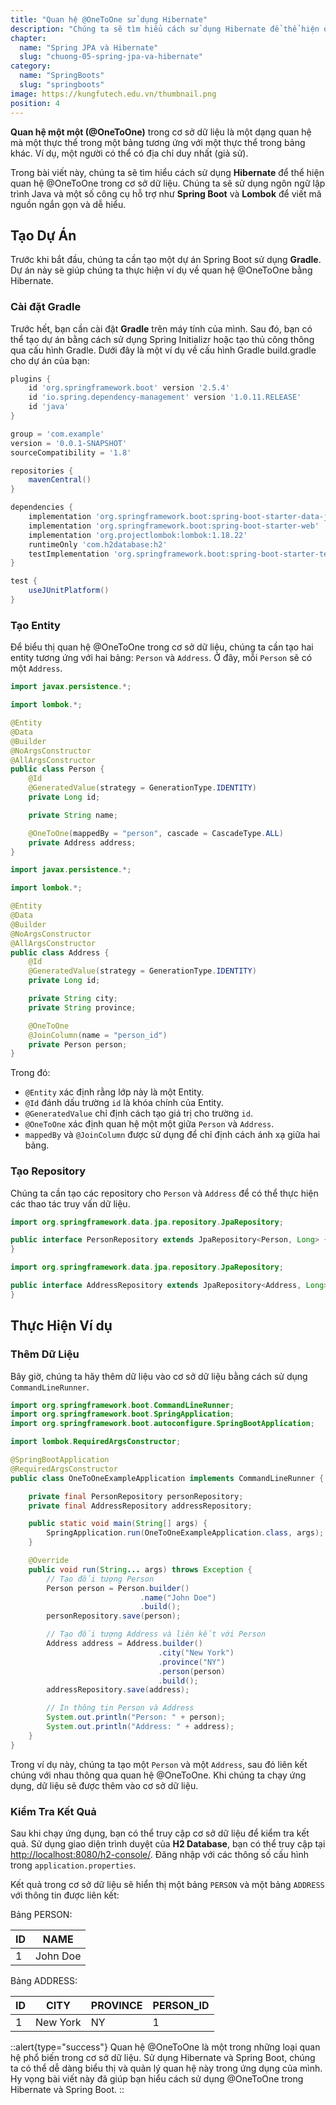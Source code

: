 ```yaml
---
title: "Quan hệ @OneToOne sử dụng Hibernate"
description: "Chúng ta sẽ tìm hiểu cách sử dụng Hibernate để thể hiện quan hệ @OneToOne trong cơ sở dữ liệu. Chúng ta sẽ sử dụng ngôn ngữ lập trình Java và một số công cụ hỗ trợ như Spring Boot và Lombok để viết mã nguồn ngắn gọn và dễ hiểu."
chapter:
  name: "Spring JPA và Hibernate"
  slug: "chuong-05-spring-jpa-va-hibernate"
category:
  name: "SpringBoots"
  slug: "springboots"
image: https://kungfutech.edu.vn/thumbnail.png
position: 4
---
```


**Quan hệ một một (@OneToOne)** trong cơ sở dữ liệu là một dạng quan hệ mà một thực thể trong một bảng tương ứng với một thực thể trong bảng khác. Ví dụ, một người có thể có địa chỉ duy nhất (giả sử).

Trong bài viết này, chúng ta sẽ tìm hiểu cách sử dụng **Hibernate** để thể hiện quan hệ @OneToOne trong cơ sở dữ liệu. Chúng ta sẽ sử dụng ngôn ngữ lập trình Java và một số công cụ hỗ trợ như **Spring Boot** và **Lombok** để viết mã nguồn ngắn gọn và dễ hiểu.

## Tạo Dự Án

Trước khi bắt đầu, chúng ta cần tạo một dự án Spring Boot sử dụng **Gradle**. Dự án này sẽ giúp chúng ta thực hiện ví dụ về quan hệ @OneToOne bằng Hibernate.

### Cài đặt Gradle

Trước hết, bạn cần cài đặt **Gradle** trên máy tính của mình. Sau đó, bạn có thể tạo dự án bằng cách sử dụng Spring Initializr hoặc tạo thủ công thông qua cấu hình Gradle. Dưới đây là một ví dụ về cấu hình Gradle build.gradle cho dự án của bạn:

```groovy
plugins {
    id 'org.springframework.boot' version '2.5.4'
    id 'io.spring.dependency-management' version '1.0.11.RELEASE'
    id 'java'
}

group = 'com.example'
version = '0.0.1-SNAPSHOT'
sourceCompatibility = '1.8'

repositories {
    mavenCentral()
}

dependencies {
    implementation 'org.springframework.boot:spring-boot-starter-data-jpa'
    implementation 'org.springframework.boot:spring-boot-starter-web'
    implementation 'org.projectlombok:lombok:1.18.22'
    runtimeOnly 'com.h2database:h2'
    testImplementation 'org.springframework.boot:spring-boot-starter-test'
}

test {
    useJUnitPlatform()
}
```

### Tạo Entity

Để biểu thị quan hệ @OneToOne trong cơ sở dữ liệu, chúng ta cần tạo hai entity tương ứng với hai bảng: `Person` và `Address`. Ở đây, mỗi `Person` sẽ có một `Address`.

```java
import javax.persistence.*;

import lombok.*;

@Entity
@Data
@Builder
@NoArgsConstructor
@AllArgsConstructor
public class Person {
    @Id
    @GeneratedValue(strategy = GenerationType.IDENTITY)
    private Long id;

    private String name;

    @OneToOne(mappedBy = "person", cascade = CascadeType.ALL)
    private Address address;
}
```

```java
import javax.persistence.*;

import lombok.*;

@Entity
@Data
@Builder
@NoArgsConstructor
@AllArgsConstructor
public class Address {
    @Id
    @GeneratedValue(strategy = GenerationType.IDENTITY)
    private Long id;

    private String city;
    private String province;

    @OneToOne
    @JoinColumn(name = "person_id")
    private Person person;
}
```

Trong đó:

- `@Entity` xác định rằng lớp này là một Entity.
- `@Id` đánh dấu trường `id` là khóa chính của Entity.
- `@GeneratedValue` chỉ định cách tạo giá trị cho trường `id`.
- `@OneToOne` xác định quan hệ một một giữa `Person` và `Address`.
- `mappedBy` và `@JoinColumn` được sử dụng để chỉ định cách ánh xạ giữa hai bảng.

### Tạo Repository

Chúng ta cần tạo các repository cho `Person` và `Address` để có thể thực hiện các thao tác truy vấn dữ liệu.

```java
import org.springframework.data.jpa.repository.JpaRepository;

public interface PersonRepository extends JpaRepository<Person, Long> {
}
```

```java
import org.springframework.data.jpa.repository.JpaRepository;

public interface AddressRepository extends JpaRepository<Address, Long> {
}
```

## Thực Hiện Ví dụ

### Thêm Dữ Liệu

Bây giờ, chúng ta hãy thêm dữ liệu vào cơ sở dữ liệu bằng cách sử dụng `CommandLineRunner`.

```java
import org.springframework.boot.CommandLineRunner;
import org.springframework.boot.SpringApplication;
import org.springframework.boot.autoconfigure.SpringBootApplication;

import lombok.RequiredArgsConstructor;

@SpringBootApplication
@RequiredArgsConstructor
public class OneToOneExampleApplication implements CommandLineRunner {

    private final PersonRepository personRepository;
    private final AddressRepository addressRepository;

    public static void main(String[] args) {
        SpringApplication.run(OneToOneExampleApplication.class, args);
    }

    @Override
    public void run(String... args) throws Exception {
        // Tạo đối tượng Person
        Person person = Person.builder()
                             .name("John Doe")
                             .build();
        personRepository.save(person);

        // Tạo đối tượng Address và liên kết với Person
        Address address = Address.builder()
                                 .city("New York")
                                 .province("NY")
                                 .person(person)
                                 .build();
        addressRepository.save(address);

        // In thông tin Person và Address
        System.out.println("Person: " + person);
        System.out.println("Address: " + address);
    }
}
```

Trong ví dụ này, chúng ta tạo một `Person` và một `Address`, sau đó liên kết chúng với nhau thông qua quan hệ @OneToOne. Khi chúng ta chạy ứng dụng, dữ liệu sẽ được thêm vào cơ sở dữ liệu.

### Kiểm Tra Kết Quả

Sau khi chạy ứng dụng, bạn có thể truy cập cơ sở dữ liệu để kiểm tra kết quả. Sử dụng giao diện trình duyệt của **H2 Database**, bạn có thể truy cập tại [http://localhost:8080/h2-console/](http://localhost:8080/h2-console/). Đăng nhập với các thông số cấu hình trong `application.properties`.

Kết quả trong cơ sở dữ liệu sẽ hiển thị một bảng `PERSON` và một bảng `ADDRESS` với thông tin được liên kết:

Bảng PERSON:

| ID  | NAME     |
| --- | -------- |
| 1   | John Doe |

Bảng ADDRESS:

| ID  | CITY     | PROVINCE | PERSON_ID |
| --- | -------- | -------- | --------- |
| 1   | New York | NY       | 1         |

::alert{type="success"}
Quan hệ @OneToOne là một trong những loại quan hệ phổ biến trong cơ sở dữ liệu. Sử dụng Hibernate và Spring Boot, chúng ta có thể dễ dàng biểu thị và quản lý quan hệ này trong ứng dụng của mình. Hy vọng bài viết này đã giúp bạn hiểu cách sử dụng @OneToOne trong Hibernate và Spring Boot.
::
